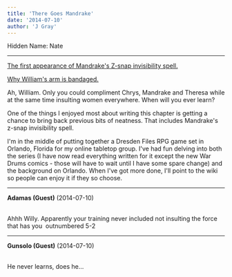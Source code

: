 ```yaml
---
title: 'There Goes Mandrake'
date: '2014-07-10'
author: 'J Gray'
---
```


<p>Hidden Name: Nate</p><hr><p><a href="http://mysteriesofthearcana.com/comics/308/" target="_blank">The first appearance of Mandrake's Z-snap invisibility spell.</a></p><p><a href="http://mysteriesofthearcana.com/comics/486/" target="_blank">Why William's arm is bandaged.</a></p><p>Ah, William. Only you could compliment Chrys, Mandrake and Theresa while at the same time insulting women everywhere. When will you ever learn?</p><p>One of the things I enjoyed most about writing this chapter is getting a chance to bring back previous bits of neatness. That includes Mandrake's z-snap invisibility spell. </p><p>I'm in the middle of putting together a Dresden Files RPG game set in Orlando, Florida for my online tabletop group. I've had fun delving into both the series (I have now read everything written for it except the new War Drums comics - those will have to wait until I have some spare change) and the background on Orlando. When I've got more done, I'll point to the wiki so people can enjoy it if they so choose.</p>

---
**Adamas (Guest)** (2014-07-10)

<br> Ahhh Willy. Apparently your training never included not insulting the force that has you&nbsp; outnumbered 5-2<br>

---
**Gunsolo (Guest)** (2014-07-10)

<br> He never learns, does he...<br>

